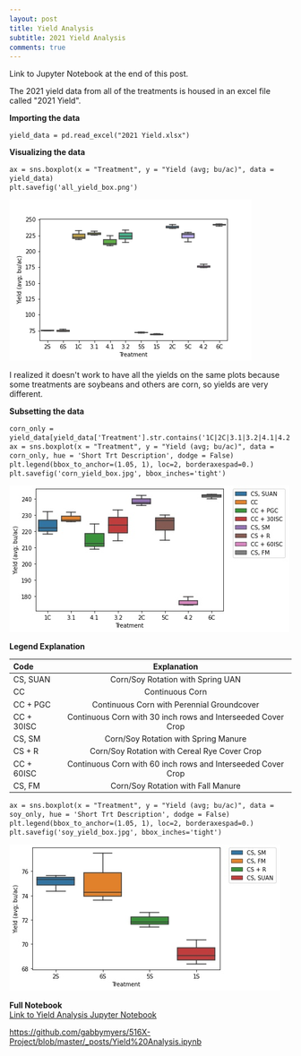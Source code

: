 ```yaml
---
layout: post
title: Yield Analysis
subtitle: 2021 Yield Analysis 
comments: true
---
```

Link to Jupyter Notebook at the end of this post.   

The 2021 yield data from all of the treatments is housed in an excel file called "2021 Yield". 

**Importing the data**
~~~
yield_data = pd.read_excel("2021 Yield.xlsx")
~~~

**Visualizing the data**

~~~
ax = sns.boxplot(x = "Treatment", y = "Yield (avg; bu/ac)", data = yield_data)
plt.savefig('all_yield_box.png')
~~~
![box plot of yield by treatment](https://raw.githubusercontent.com/gabbymyers/516X-Project/master/_posts/all_yield_box.png)

I realized it doesn't work to have all the yields on the same plots because some treatments are soybeans and others are corn, so yields are very different.

**Subsetting the data**
~~~
corn_only = yield_data[yield_data['Treatment'].str.contains('1C|2C|3.1|3.2|4.1|4.2|5C|6C')]
ax = sns.boxplot(x = "Treatment", y = "Yield (avg; bu/ac)", data = corn_only, hue = 'Short Trt Description', dodge = False)
plt.legend(bbox_to_anchor=(1.05, 1), loc=2, borderaxespad=0.)
plt.savefig('corn_yield_box.jpg', bbox_inches='tight')
~~~
![box plot of yield by treatment, corn only](https://raw.githubusercontent.com/gabbymyers/516X-Project/master/_posts/corn_yield_box.jpg)

**Legend Explanation** 

|Code|Explanation|
|:---|:---:|
|CS, SUAN|Corn/Soy Rotation with Spring UAN|
|CC|Continuous Corn|
|CC + PGC |Continuous Corn with Perennial Groundcover|
|CC + 30ISC |Continuous Corn with 30 inch rows and Interseeded Cover Crop|
|CS, SM|Corn/Soy Rotation with Spring Manure|
|CS + R|Corn/Soy Rotation with Cereal Rye Cover Crop|
|CC + 60ISC |Continuous Corn with 60 inch rows and Interseeded Cover Crop|
|CS, FM|Corn/Soy Rotation with Fall Manure|

~~~
ax = sns.boxplot(x = "Treatment", y = "Yield (avg; bu/ac)", data = soy_only, hue = 'Short Trt Description', dodge = False)
plt.legend(bbox_to_anchor=(1.05, 1), loc=2, borderaxespad=0.)
plt.savefig('soy_yield_box.jpg', bbox_inches='tight')
~~~

![Box plot of soy yield by treatment](https://raw.githubusercontent.com/gabbymyers/516X-Project/master/_posts/soy_yield_box.jpg)

**Full Notebook**     
[Link to Yield Analysis Jupyter Notebook](https://nbviewer.org/github/gabbymyers/516X-Project/blob/master/_posts/Yield%20Analysis.ipynb)

https://github.com/gabbymyers/516X-Project/blob/master/_posts/Yield%20Analysis.ipynb 
